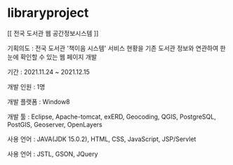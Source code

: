 # libraryproject
[[ 전국 도서관 웹 공간정보시스템 ]]

기획의도 : 전국 도서관 '책이음 시스템' 서비스 현황을 기존 도서관 정보와 연관하여 한눈에 확인할 수 있는 웹 페이지 개발

기간 : 2021.11.24 ~ 2021.12.15

개발 인원 : 1명

개발 플랫폼 : Window8

개발 툴 : Eclipse, Apache-tomcat, exERD, Geocoding, QGIS, PostgreSQL, PostGIS, Geoserver, OpenLayers

사용 언어 : JAVA(JDK 15.0.2), HTML, CSS, JavaScript, JSP/Servlet

사용 언어 : JSTL, GSON, JQuery

